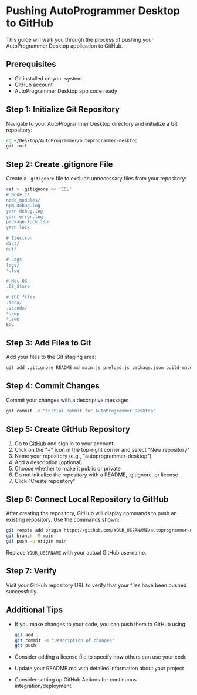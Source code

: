 # Pushing AutoProgrammer Desktop to GitHub

This guide will walk you through the process of pushing your AutoProgrammer Desktop application to GitHub.

## Prerequisites

- Git installed on your system
- GitHub account
- AutoProgrammer Desktop app code ready

## Step 1: Initialize Git Repository

Navigate to your AutoProgrammer Desktop directory and initialize a Git repository:

```bash
cd ~/Desktop/AutoProgrammer/autoprogrammer-desktop
git init
```

## Step 2: Create .gitignore File

Create a `.gitignore` file to exclude unnecessary files from your repository:

```bash
cat > .gitignore << 'EOL'
# Node.js
node_modules/
npm-debug.log
yarn-debug.log
yarn-error.log
package-lock.json
yarn.lock

# Electron
dist/
out/

# Logs
logs/
*.log

# Mac OS
.DS_Store

# IDE files
.idea/
.vscode/
*.swp
*.swo
EOL
```

## Step 3: Add Files to Git

Add your files to the Git staging area:

```bash
git add .gitignore README.md main.js preload.js package.json build-macos-app.sh entitlements.plist MACOS-APP-GUIDE.md
```

## Step 4: Commit Changes

Commit your changes with a descriptive message:

```bash
git commit -m "Initial commit for AutoProgrammer Desktop"
```

## Step 5: Create GitHub Repository

1. Go to [GitHub](https://github.com/) and sign in to your account
2. Click on the "+" icon in the top-right corner and select "New repository"
3. Name your repository (e.g., "autoprogrammer-desktop")
4. Add a description (optional)
5. Choose whether to make it public or private
6. Do not initialize the repository with a README, .gitignore, or license
7. Click "Create repository"

## Step 6: Connect Local Repository to GitHub

After creating the repository, GitHub will display commands to push an existing repository. Use the commands shown:

```bash
git remote add origin https://github.com/YOUR_USERNAME/autoprogrammer-desktop.git
git branch -M main
git push -u origin main
```

Replace `YOUR_USERNAME` with your actual GitHub username.

## Step 7: Verify

Visit your GitHub repository URL to verify that your files have been pushed successfully.

## Additional Tips

- If you make changes to your code, you can push them to GitHub using:
  ```bash
  git add .
  git commit -m "Description of changes"
  git push
  ```

- Consider adding a license file to specify how others can use your code
- Update your README.md with detailed information about your project
- Consider setting up GitHub Actions for continuous integration/deployment 